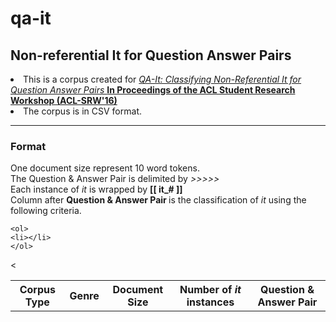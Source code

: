 # qa-it
<h2>Non-referential It for Question Answer Pairs</h2>

<li> This is a corpus created for 
<a href="https://sites.google.com/site/aclsrw2016/accepted-papers">
<em> QA-It: Classifying Non-Referential It for Question Answer Pairs </em><strong>In Proceedings of the ACL Student Research Workshop (ACL-SRW'16)</strong>
</a> </li>
<li>
	The corpus is in CSV format.
</li>

<hr>
<h3> Format </h3>
	One document size represent 10 word tokens. <br>
	The Question & Answer Pair is delimited by <em> >>>>> </em> <br>
	Each instance of <em>it</em> is wrapped by <strong> [[ it_# ]] </strong> <br>
	Column after <strong> Question & Answer Pair </strong> is the classification of <em>it</em> using the following criteria. <br>

	<ol>
	<li></li>
	</ol>

<table>
	<tr>
		<th> Corpus Type </th>
		<th> Genre </th>
		<th> Document Size</th>
		<th> Number of <em>it</em> instances </th>
		<th> Question & Answer Pair </th>
		<
	</tr>
	
</table>


